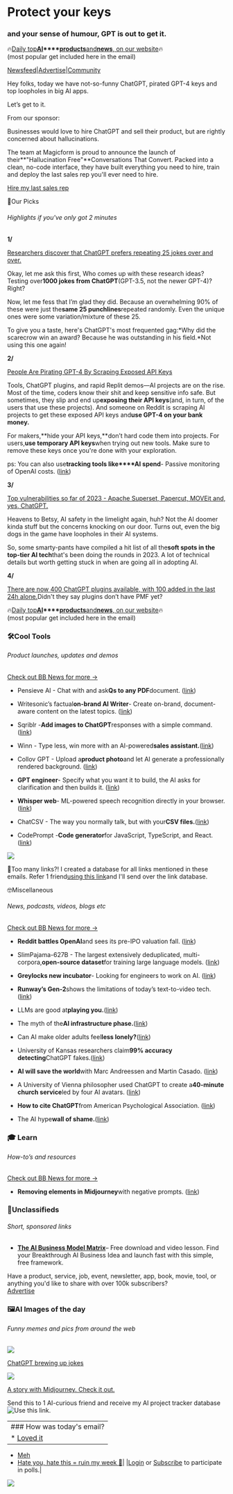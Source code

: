 # Protect your keys

### and your sense of humour, GPT is out to get it.

🔥[Daily top](https://news.bensbites.co/?utm_source=bensbites\&utm_medium=referral\&utm_campaign=protect-your-keys)**[AI](https://news.bensbites.co/?utm_source=bensbites\&utm_medium=referral\&utm_campaign=protect-your-keys)\*\*\*\*[products](https://news.bensbites.co/?utm_source=bensbites\&utm_medium=referral\&utm_campaign=protect-your-keys)**[and](https://news.bensbites.co/?utm_source=bensbites\&utm_medium=referral\&utm_campaign=protect-your-keys)**[news](https://news.bensbites.co/?utm_source=bensbites\&utm_medium=referral\&utm_campaign=protect-your-keys)**[, on our website](https://news.bensbites.co/?utm_source=bensbites\&utm_medium=referral\&utm_campaign=protect-your-keys)🔥\
(most popular get included here in the email)

[Newsfeed](https://news.bensbites.co/?utm_source=bensbites\&utm_medium=referral\&utm_campaign=protect-your-keys)|[Advertise](https://sponsor.bensbites.co/?utm_source=bensbites\&utm_medium=referral\&utm_campaign=protect-your-keys)|[Community](https://discord.gg/qd92NKjDdE?utm_source=bensbites\&utm_medium=referral\&utm_campaign=protect-your-keys)

Hey folks, today we have not-so-funny ChatGPT, pirated GPT-4 keys and top loopholes in big AI apps.

Let’s get to it.

From our sponsor:

Businesses would love to hire ChatGPT and sell their product, but are rightly concerned about hallucinations.

The team at Magicform is proud to announce the launch of their\*\*"Hallucination Free"\*\*Conversations That Convert. Packed into a clean, no-code interface, they have built everything you need to hire, train and deploy the last sales rep you'll ever need to hire.

[Hire my last sales rep](https://www.magicform.ai/?utm_source=bensbites\&utm_medium=referral\&utm_campaign=protect-your-keys)

🤌Our Picks

###### Highlights if you've only got 2 minutes

**1/**

[Researchers discover that ChatGPT prefers repeating 25 jokes over and over.](https://arstechnica.com/information-technology/2023/06/researchers-discover-that-chatgpt-prefers-repeating-25-jokes-over-and-over/?utm_source=bensbites\&utm_medium=referral\&utm_campaign=protect-your-keys)

Okay, let me ask this first, Who comes up with these research ideas? Testing over**1000 jokes from ChatGPT**(GPT-3.5, not the newer GPT-4)? Right?

Now, let me fess that I’m glad they did. Because an overwhelming 90% of these were just the**same 25 punchlines**repeated randomly. Even the unique ones were some variation/mixture of these 25.

To give you a taste, here's ChatGPT's most frequented gag:\*Why did the scarecrow win an award? Because he was outstanding in his field.\*Not using this one again!

**2/**

[People Are Pirating GPT-4 By Scraping Exposed API Keys](https://www.vice.com/en/article/93kkky/people-pirating-gpt4-scraping-openai-api-keys?utm_source=bensbites\&utm_medium=referral\&utm_campaign=protect-your-keys)

Tools, ChatGPT plugins, and rapid Replit demos—AI projects are on the rise. Most of the time, coders know their shit and keep sensitive info safe. But sometimes, they slip and end up**exposing their API keys**(and, in turn, of the users that use these projects). And someone on Reddit is scraping AI projects to get these exposed API keys and**use GPT-4 on your bank money.**

For makers,\*\*hide your API keys,\*\*don’t hard code them into projects. For users,**use temporary API keys**when trying out new tools. Make sure to remove these keys once you're done with your exploration.

ps: You can also use**tracking tools like\*\*\*\*AI spend**- Passive monitoring of OpenAI costs. ([link](https://aispend.io/?utm_source=bensbites\&utm_medium=referral\&utm_campaign=protect-your-keys))

**3/**

[Top vulnerabilities so far of 2023 - Apache Superset, Papercut, MOVEit and, yes, ChatGPT.](https://www.scmagazine.com/news/vulnerability-management/top-vulnerabilities-2023-apache-superset-papercut-moveit-chatgpt?utm_source=bensbites\&utm_medium=referral\&utm_campaign=protect-your-keys)

Heavens to Betsy, AI safety in the limelight again, huh? Not the AI doomer kinda stuff but the concerns knocking on our door. Turns out, even the big dogs in the game have loopholes in their AI systems.

So, some smarty-pants have compiled a hit list of all the**soft spots in the top-tier AI tech**that's been doing the rounds in 2023. A lot of technical details but worth getting stuck in when are going all in adopting AI.

**4/**

[There are now 400 ChatGPT plugins available, with 100 added in the last 24h alone.](https://twitter.com/pluginspulse/status/1667916597422604288?utm_source=bensbites\&utm_medium=referral\&utm_campaign=protect-your-keys)Didn't they say plugins don’t have PMF yet?

🔥[Daily top](https://news.bensbites.co/?utm_source=bensbites\&utm_medium=referral\&utm_campaign=protect-your-keys)**[AI](https://news.bensbites.co/?utm_source=bensbites\&utm_medium=referral\&utm_campaign=protect-your-keys)\*\*\*\*[products](https://news.bensbites.co/?utm_source=bensbites\&utm_medium=referral\&utm_campaign=protect-your-keys)**[and](https://news.bensbites.co/?utm_source=bensbites\&utm_medium=referral\&utm_campaign=protect-your-keys)**[news](https://news.bensbites.co/?utm_source=bensbites\&utm_medium=referral\&utm_campaign=protect-your-keys)**[, on our website](https://news.bensbites.co/?utm_source=bensbites\&utm_medium=referral\&utm_campaign=protect-your-keys)🔥\
(most popular get included here in the email)

### 🛠️Cool Tools

###### Product launches, updates and demos

[Check out BB News for more →](https://news.bensbites.co/?utm_source=bensbites\&utm_medium=referral\&utm_campaign=protect-your-keys)

- Pensieve AI - Chat with and ask**Qs to any PDF**document. ([link](https://pensieve-app.springworks.in/?utm_source=bensbites\&utm_medium=referral\&utm_campaign=protect-your-keys))

- Writesonic’s factual**on-brand AI Writer**- Create on-brand, document-aware content on the latest topics. ([link](https://writesonic.com/ai-article-writer-generator?utm_source=bensbites\&utm_medium=referral\&utm_campaign=protect-your-keys))

- Sqriblr -**Add images to ChatGPT**responses with a simple command. ([link](https://sqriblr.com/?utm_source=bensbites\&utm_medium=referral\&utm_campaign=protect-your-keys))

- Winn - Type less, win more with an AI-powered**sales assistant.**([link](https://apnews.com/article/germany-church-protestants-chatgpt-ai-sermon-651f21c24cfb47e3122e987a7263d348?utm_source=bensbites\&utm_medium=referral\&utm_campaign=protect-your-keys))

- Collov GPT - Upload a**product photo**and let AI generate a professionally rendered background. ([link](https://creatives.collov.com/creatives?utm_source=bensbites\&utm_medium=referral\&utm_campaign=protect-your-keys))

- **GPT engineer**- Specify what you want it to build, the AI asks for clarification and then builds it. ([link](https://github.com/AntonOsika/gpt-engineer?utm_source=bensbites\&utm_medium=referral\&utm_campaign=protect-your-keys))

- **Whisper web**- ML-powered speech recognition directly in your browser. ([link](https://huggingface.co/spaces/Xenova/whisper-web?utm_source=bensbites\&utm_medium=referral\&utm_campaign=protect-your-keys))

- ChatCSV - The way you normally talk, but with your**CSV files.**([link](https://www.chatcsv.co/?utm_source=bensbites\&utm_medium=referral\&utm_campaign=protect-your-keys))

- CodePrompt -**Code generator**for JavaScript, TypeScript, and React. ([link](https://codeprompt.app/?utm_source=bensbites\&utm_medium=referral\&utm_campaign=protect-your-keys))

![](https://media.beehiiv.com/cdn-cgi/image/fit=scale-down,format=auto,onerror=redirect,quality=80/uploads/asset/file/d31fd09f-3691-4e05-b427-04eccf92e853/image.png)

👋Too many links?! I created a database for all links mentioned in these emails. Refer 1 friend[using this link](https://www.bensbites.co/subscribe?ref=PLACEHOLDER)and I'll send over the link database.

🤓Miscellaneous

###### News, podcasts, videos, blogs etc

[Check out BB News for more →](https://news.bensbites.co/?utm_source=bensbites\&utm_medium=referral\&utm_campaign=protect-your-keys)

- **Reddit battles OpenAI**and sees its pre-IPO valuation fall. ([link](https://www.businessinsider.in/tech/news/as-reddit-battles-openai-and-sees-its-pre-ipo-valuation-fall-i-cant-help-quoting-taylor-swift-karmas-gonna-track-you-down/articleshow/100765405.cms?utm_source=bensbites\&utm_medium=referral\&utm_campaign=protect-your-keys))

- SlimPajama-627B - The largest extensively deduplicated, multi-corpora,**open-source dataset**for training large language models. ([link](https://www.cerebras.net/blog/slimpajama-a-627b-token-cleaned-and-deduplicated-version-of-redpajama?utm_source=bensbites\&utm_medium=referral\&utm_campaign=protect-your-keys))

- **Greylocks new incubator**- Looking for engineers to work on AI. ([link](https://greylock.com/firm-news/our-next-incubation/?utm_source=bensbites\&utm_medium=referral\&utm_campaign=protect-your-keys))

- **Runway’s Gen-2**shows the limitations of today’s text-to-video tech. ([link](https://techcrunch.com/2023/06/09/runways-gen-2-shows-the-limitations-of-todays-text-to-video-tech/?utm_source=bensbites\&utm_medium=referral\&utm_campaign=protect-your-keys))

- LLMs are good at**playing you.**([link](https://lcamtuf.substack.com/p/llms-are-better-than-you-think-at?utm_source=bensbites\&utm_medium=referral\&utm_campaign=protect-your-keys))

- The myth of the**AI infrastructure phase.**([link](https://matt-rickard.com/the-myth-of-the-ai-infrastructure-phase?utm_source=bensbites\&utm_medium=referral\&utm_campaign=protect-your-keys))

- Can AI make older adults feel**less lonely?**([link](https://techcrunch.com/2023/06/10/ai-older-adults-loneliness/?utm_source=bensbites\&utm_medium=referral\&utm_campaign=protect-your-keys))

- University of Kansas researchers claim**99% accuracy detecting**ChatGPT fakes.([link](https://gizmodo.com/chatgpt-detector-ai-kansas-research-paper-99-accuracy-1850519081?utm_source=bensbites\&utm_medium=referral\&utm_campaign=protect-your-keys))

- **AI will save the world**with Marc Andreessen and Martin Casado. ([link](https://www.youtube.com/watch?v=0wIUK0nsyUg\&utm_source=bensbites\&utm_medium=referral\&utm_campaign=protect-your-keys))

- A University of Vienna philosopher used ChatGPT to create a**40-minute church service**led by four AI avatars. ([link](https://apnews.com/article/germany-church-protestants-chatgpt-ai-sermon-651f21c24cfb47e3122e987a7263d348?utm_source=bensbites\&utm_medium=referral\&utm_campaign=protect-your-keys))

- **How to cite ChatGPT**from American Psychological Association. ([link](https://apastyle.apa.org/blog/how-to-cite-chatgpt?utm_source=bensbites\&utm_medium=referral\&utm_campaign=protect-your-keys))

- The AI hype**wall of shame.**([link](https://criticalai.org/the-ai-hype-wall-of-shame/?utm_source=bensbites\&utm_medium=referral\&utm_campaign=protect-your-keys))

### 🎓 Learn

###### How-to’s and resources

[Check out BB News for more →](https://news.bensbites.co/?utm_source=bensbites\&utm_medium=referral\&utm_campaign=protect-your-keys)

- **Removing elements in Midjourney**with negative prompts. ([link](https://nejcsusec.beehiiv.com/p/removing-elements-midjourney-negative-prompts?utm_source=bensbites\&utm_medium=referral\&utm_campaign=protect-your-keys))

### 📰Unclassifieds

###### Short, sponsored links

- **[The AI Business Model Matrix](https://go.howarddc.com/ai-idea-ben?utm_source=bensbites\&utm_medium=referral\&utm_campaign=protect-your-keys)**– Free download and video lesson. Find your Breakthrough AI Business Idea and launch fast with this simple, free framework.

Have a product, service, job, event, newsletter, app, book, movie, tool, or anything you'd like to share with over 100k subscribers?\
[Advertise](https://sponsor.bensbites.co/?utm_source=bensbites\&utm_medium=referral\&utm_campaign=protect-your-keys)

### 🖼AI Images of the day

###### Funny memes and pics from around the web

![](https://media.beehiiv.com/cdn-cgi/image/fit=scale-down,format=auto,onerror=redirect,quality=80/uploads/asset/file/7653678a-1cc6-4cc7-92c8-47cd0ac88ee6/image.png)

[ChatGPT brewing up jokes](https://www.reddit.com/r/weirddalle/comments/147du7t/the_legend_of_zeldas_bong_collection_pirate/?utm_source=bensbites\&utm_medium=referral\&utm_campaign=protect-your-keys)

![](https://media.beehiiv.com/cdn-cgi/image/fit=scale-down,format=auto,onerror=redirect,quality=80/uploads/asset/file/5c87d337-af2a-4cc2-b271-a45da7dde301/image.png)

[A story with Midjourney. Check it out.](https://twitter.com/ciguleva/status/1667189254630567936?utm_source=bensbites\&utm_medium=referral\&utm_campaign=protect-your-keys)

Send this to 1 AI-curious friend and receive my AI project tracker database![Use this link.](https://flight.beehiiv.net/v2/clicks/eyJhbGciOiJIUzI1NiIsInR5cCI6IkpXVCJ9.eyJ1cmwiOiJodHRwczovL3d3dy5iZW5zYml0ZXMuY28vc3Vic2NyaWJlP3JlZj1QTEFDRUhPTERFUiIsInBvc3RfaWQiOiJiNmE2NTJhZS02OTdhLTQ1YmMtYjZhMi1jMTU4M2NkYzQwYTgiLCJwdWJsaWNhdGlvbl9pZCI6IjQ0N2Y2ZTYwLWUzNmEtNDY0Mi1iNmY4LTQ2YmViMTkwNDVlYyIsInZpc2l0X3Rva2VuIjoiNGMyMDZlYmYtMmJlZS00ZWUzLTg1YmQtZjBjODQzZjY0MDU1IiwiaWF0IjoxNjg2NTk2NDA3LjQ1NywiaXNzIjoib3JjaGlkIn0.uqJkziIIOj9AWk8p-qQeQ7YSSgdMAU_jCqJhRYDSTdk)

||
|:---|
|### How was today's email?|
|\* [Loved it](https://www.bensbites.co/login)

- [Meh](https://www.bensbites.co/login)
- [Hate you, hate this = ruin my week 🥹](https://www.bensbites.co/login)|
  |[Login](https://www.bensbites.co/login) or [Subscribe](https://www.bensbites.co/subscribe) to participate in polls.|

![](https://media.beehiiv.com/cdn-cgi/image/fit=scale-down,format=auto,onerror=redirect,quality=80/uploads/asset/file/1310d519-abf4-4f92-9bc3-cb3b0e6fed78/Screenshot_2022-12-13_at_14.55.58.png)
